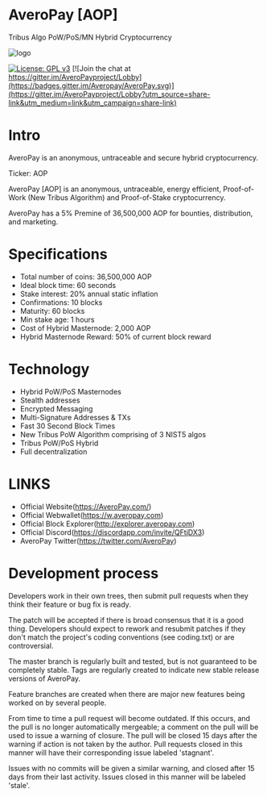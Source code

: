 # AveroPay [AOP]
Tribus Algo PoW/PoS/MN Hybrid Cryptocurrency

![logo](https://averopay.com/images/onlyc-circle.png?crc=3797620363)

[![License: GPL v3](https://img.shields.io/badge/License-GPL%20v3-blue.svg)](http://www.gnu.org/licenses/gpl-3.0)
[![Join the chat at https://gitter.im/AveroPayproject/Lobby](https://badges.gitter.im/Averopay/AveroPay.svg)](https://gitter.im/AveroPayproject/Lobby?utm_source=share-link&utm_medium=link&utm_campaign=share-link)

Intro
==========================
AveroPay is an anonymous, untraceable and secure hybrid cryptocurrency. 

Ticker: AOP

AveroPay [AOP] is an anonymous, untraceable, energy efficient, Proof-of-Work (New Tribus Algorithm) and Proof-of-Stake cryptocurrency.

AveroPay has a 5% Premine of 36,500,000 AOP for bounties, distribution, and marketing.

Specifications
==========================
* Total number of coins: 36,500,000 AOP
* Ideal block time: 60 seconds
* Stake interest: 20% annual static inflation
* Confirmations: 10 blocks
* Maturity: 60 blocks 
* Min stake age: 1 hours
* Cost of Hybrid Masternode: 2,000 AOP
* Hybrid Masternode Reward: 50% of current block reward

Technology
==========================
* Hybrid PoW/PoS Masternodes
* Stealth addresses
* Encrypted Messaging
* Multi-Signature Addresses & TXs
* Fast 30 Second Block Times
* New Tribus PoW Algorithm comprising of 3 NIST5 algos
* Tribus PoW/PoS Hybrid
* Full decentralization

LINKS
==========================
* Official Website(https://AveroPay.com/)
* Official Webwallet(https://w.averopay.com)
* Official Block Explorer(http://explorer.averopay.com)
* Official Discord(https://discordapp.com/invite/QFtjDX3)
* AveroPay Twitter(https://twitter.com/AveroPay)


Development process
===========================

Developers work in their own trees, then submit pull requests when
they think their feature or bug fix is ready.

The patch will be accepted if there is broad consensus that it is a
good thing.  Developers should expect to rework and resubmit patches
if they don't match the project's coding conventions (see coding.txt)
or are controversial.

The master branch is regularly built and tested, but is not guaranteed
to be completely stable. Tags are regularly created to indicate new
stable release versions of AveroPay.

Feature branches are created when there are major new features being
worked on by several people.

From time to time a pull request will become outdated. If this occurs, and
the pull is no longer automatically mergeable; a comment on the pull will
be used to issue a warning of closure. The pull will be closed 15 days
after the warning if action is not taken by the author. Pull requests closed
in this manner will have their corresponding issue labeled 'stagnant'.

Issues with no commits will be given a similar warning, and closed after
15 days from their last activity. Issues closed in this manner will be 
labeled 'stale'.
